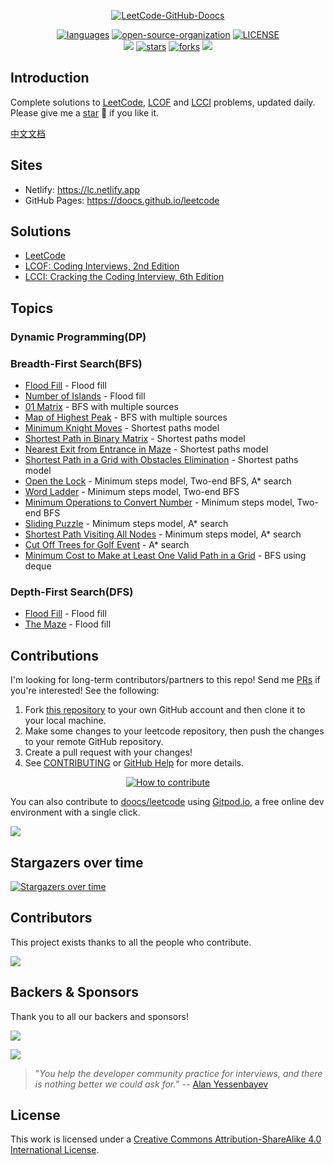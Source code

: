 <p align="center">
  <a href="https://github.com/doocs/leetcode"><img src="https://cdn.jsdelivr.net/gh/doocs/leetcode@main/images/leetcode-doocs.png" alt="LeetCode-GitHub-Doocs"></a>
</p>

<p align="center">
  <a href="https://github.com/doocs/leetcode"><img src="https://img.shields.io/badge/langs-Java%20%7C%20Python%20%7C%20C%2B%2B%20%7C%20JavaScript%20%7C%20Go%20%7C%20...-red?style=flat-square&color=42b883" alt="languages"></a>
  <a href="https://doocs.github.io/#/?id=how-to-join"><img src="https://img.shields.io/badge/organization-join%20us-42b883?style=flat-square" alt="open-source-organization"></a>
  <a href="https://github.com/doocs/leetcode/blob/main/LICENSE"><img src="https://img.shields.io/github/license/doocs/leetcode?color=42b883&style=flat-square" alt="LICENSE"></a><br>
  <a href="https://opencollective.com/doocs-leetcode/backers/badge.svg" alt="backers on Open Collective"><img src="https://img.shields.io/opencollective/backers/doocs-leetcode?color=42b883&style=flat-square&logo=open%20collective&logoColor=ffffff" /></a>
  <a href="https://github.com/doocs/leetcode/stargazers"><img src="https://img.shields.io/github/stars/doocs/leetcode?color=42b883&logo=github&style=flat-square" alt="stars"></a>
  <a href="https://github.com/doocs/leetcode/network/members"><img src="https://img.shields.io/github/forks/doocs/leetcode?color=42b883&logo=github&style=flat-square" alt="forks"></a>
  <a href="https://opencollective.com/doocs-leetcode/sponsors/badge.svg" alt="Sponsors on Open Collective"><img src="https://img.shields.io/opencollective/sponsors/doocs-leetcode?color=42b883&style=flat-square&logo=open%20collective&logoColor=ffffff" /></a>
</p>

## Introduction

Complete solutions to [LeetCode](https://leetcode.com/problemset/all/), [LCOF](https://leetcode-cn.com/problemset/lcof/) and [LCCI](https://leetcode-cn.com/problemset/lcci/) problems, updated daily. Please give me a [star](https://github.com/doocs/leetcode) 🌟 if you like it.

[中文文档](/README.md)

## Sites

- Netlify: https://lc.netlify.app
- GitHub Pages: https://doocs.github.io/leetcode

## Solutions

- [LeetCode](/solution/README_EN.md)
- [LCOF: Coding Interviews, 2nd Edition](/lcof/README_EN.md)
- [LCCI: Cracking the Coding Interview, 6th Edition](/lcci/README_EN.md)

## Topics

### Dynamic Programming(DP)

### Breadth-First Search(BFS)

- [Flood Fill](/solution/0700-0799/0733.Flood%20Fill/README_EN.md) - Flood fill
- [Number of Islands](/solution/0200-0299/0200.Number%20of%20Islands/README_EN.md) - Flood fill
- [01 Matrix](/solution/0500-0599/0542.01%20Matrix/README_EN.md) - BFS with multiple sources
- [Map of Highest Peak](/solution/1700-1799/1765.Map%20of%20Highest%20Peak/README_EN.md) - BFS with multiple sources
- [Minimum Knight Moves](/solution/1100-1199/1197.Minimum%20Knight%20Moves/README_EN.md) - Shortest paths model
- [Shortest Path in Binary Matrix](/solution/1000-1099/1091.Shortest%20Path%20in%20Binary%20Matrix/README_EN.md) - Shortest paths model
- [Nearest Exit from Entrance in Maze](/solution/1900-1999/1926.Nearest%20Exit%20from%20Entrance%20in%20Maze/README_EN.md) - Shortest paths model
- [Shortest Path in a Grid with Obstacles Elimination](/solution/1200-1299/1293.Shortest%20Path%20in%20a%20Grid%20with%20Obstacles%20Elimination/README_EN.md) - Shortest paths model
- [Open the Lock](/solution/0700-0799/0752.Open%20the%20Lock/README_EN.md) - Minimum steps model, Two-end BFS, A\* search
- [Word Ladder](/solution/0100-0199/0127.Word%20Ladder/README_EN.md) - Minimum steps model, Two-end BFS
- [Minimum Operations to Convert Number](/solution/2000-2099/2059.Minimum%20Operations%20to%20Convert%20Number/README_EN.md) - Minimum steps model, Two-end BFS
- [Sliding Puzzle](/solution/0700-0799/0773.Sliding%20Puzzle/README_EN.md) - Minimum steps model, A\* search
- [Shortest Path Visiting All Nodes](/solution/0800-0899/0847.Shortest%20Path%20Visiting%20All%20Nodes/README_EN.md) - Minimum steps model, A\* search
- [Cut Off Trees for Golf Event](/solution/0600-0699/0675.Cut%20Off%20Trees%20for%20Golf%20Event/README_EN.md) - A\* search
- [Minimum Cost to Make at Least One Valid Path in a Grid](/solution/1300-1399/1368.Minimum%20Cost%20to%20Make%20at%20Least%20One%20Valid%20Path%20in%20a%20Grid/README_EN.md) - BFS using deque

### Depth-First Search(DFS)

- [Flood Fill](/solution/0700-0799/0733.Flood%20Fill/README_EN.md) - Flood fill
- [The Maze](/solution/0400-0499/0490.The%20Maze/README_EN.md) - Flood fill

## Contributions

I'm looking for long-term contributors/partners to this repo! Send me [PRs](https://github.com/doocs/leetcode/pulls) if you're interested! See the following:

1. Fork [this repository](https://github.com/doocs/leetcode) to your own GitHub account and then clone it to your local machine.
1. Make some changes to your leetcode repository, then push the changes to your remote GitHub repository.
1. Create a pull request with your changes!
1. See [CONTRIBUTING](https://github.com/doocs/.github/blob/main/CONTRIBUTING.md) or [GitHub Help](https://help.github.com/en) for more details.

<p align="center">
  <a href="https://github.com/doocs/leetcode"><img src="https://cdn.jsdelivr.net/gh/doocs/leetcode@main/images/how-to-contribute.png" alt="How to contribute"></a>
</p>

You can also contribute to [doocs/leetcode](https://github.com/doocs/leetcode) using [Gitpod.io](https://www.gitpod.io), a free online dev environment with a single click.

<a href="https://gitpod.io/#https://github.com/doocs/leetcode" target="_blank" alt="Open in Gitpod"><img src="https://gitpod.io/button/open-in-gitpod.svg"></a>

## Stargazers over time

<a href="https://github.com/doocs/leetcode/stargazers" target="_blank"><img src="https://cdn.jsdelivr.net/gh/doocs/leetcode@main/images/starcharts.svg" alt="Stargazers over time" /></a>

## Contributors

This project exists thanks to all the people who contribute.

<a href="https://github.com/doocs/leetcode/graphs/contributors" target="_blank"><img src="https://cdn.jsdelivr.net/gh/doocs/leetcode@main/images/contributors.svg" /></a>

## Backers & Sponsors

Thank you to all our backers and sponsors!

<a href="https://opencollective.com/doocs-leetcode/backers.svg?width=890" target="_blank"><img src="https://opencollective.com/doocs-leetcode/backers.svg?width=890"></a>

<a href="https://opencollective.com/doocs-leetcode/sponsors.svg?width=890" target="_blank"><img src="https://opencollective.com/doocs-leetcode/sponsors.svg?width=890"></a>

> "_You help the developer community practice for interviews, and there is nothing better we could ask for._" -- [Alan Yessenbayev](https://opencollective.com/alan-yessenbayev)

## License

This work is licensed under a <a rel="license" href="http://creativecommons.org/licenses/by-sa/4.0/">Creative Commons Attribution-ShareAlike 4.0 International License</a>.
